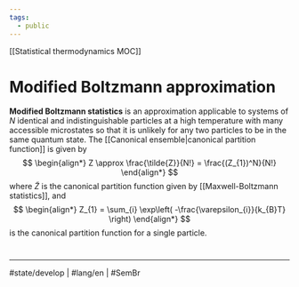 ```yaml
---
tags:
  - public
---
```

[[Statistical thermodynamics MOC]]
# Modified Boltzmann approximation

**Modified Boltzmann statistics** is an approximation applicable to systems of $N$ identical and indistinguishable particles at a high temperature with many accessible microstates so that it is unlikely for any two particles to be in the same quantum state.
The [[Canonical ensemble|canonical partition function]] is given by
$$
\begin{align*}
Z \approx \frac{\tilde{Z}}{N!} = \frac{(Z_{1})^N}{N!}
\end{align*}
$$
where $\tilde{Z}$ is the canonical partition function given by [[Maxwell-Boltzmann statistics]], and
$$
\begin{align*}
Z_{1} = \sum_{i} \exp\left( -\frac{\varepsilon_{i}}{k_{B}T} \right)
\end{align*}
$$
is the canonical partition function for a single particle.
#
---
#state/develop | #lang/en | #SemBr
